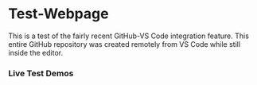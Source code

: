 # Test-Webpage
This is a test of the fairly recent GitHub-VS Code integration feature.  This entire GitHub repository was created remotely from VS Code while still inside the editor.
<br>
<h3> Live Test Demos </h3>